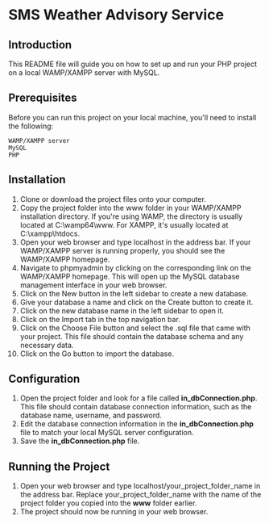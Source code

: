 # SMS Weather Advisory Service

## Introduction
This README file will guide you on how to set up and run your PHP project on a local WAMP/XAMPP server with MySQL. 

## Prerequisites

Before you can run this project on your local machine, you'll need to install the following:

```
WAMP/XAMPP server
MySQL
PHP
```

## Installation

1. Clone or download the project files onto your computer.
2. Copy the project folder into the www folder in your WAMP/XAMPP installation directory. If you're using WAMP, the directory is usually located at C:\wamp64\www\. For XAMPP, it's usually located at C:\xampp\htdocs\.
3. Open your web browser and type localhost in the address bar. If your WAMP/XAMPP server is running properly, you should see the WAMP/XAMPP homepage.
4. Navigate to phpmyadmin by clicking on the corresponding link on the WAMP/XAMPP homepage. This will open up the  MySQL database management interface in your web browser.
5. Click on the New button in the left sidebar to create a new database.
6. Give your database a name and click on the Create button to create it.
7. Click on the new database name in the left sidebar to open it.
8. Click on the Import tab in the top navigation bar.
9. Click on the Choose File button and select the .sql file that came with your project. This file should contain the database schema and any necessary data.
10. Click on the Go button to import the database.

## Configuration

1. Open the project folder and look for a file called **in_dbConnection.php**. This file should contain database connection information, such as the database name, username, and password.
2. Edit the database connection information in the **in_dbConnection.php** file to match your local MySQL server configuration.
3. Save the **in_dbConnection.php** file.

## Running the Project

1. Open your web browser and type localhost/your_project_folder_name in the address bar. Replace your_project_folder_name with the name of the project folder you copied into the **www** folder earlier.
2. The project should now be running in your web browser.

